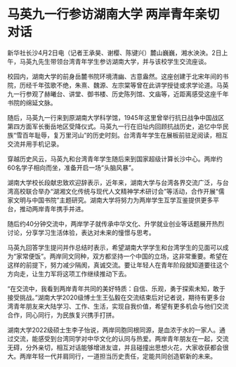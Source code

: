 # 马英九一行参访湖南大学 两岸青年亲切对话

新华社长沙4月2日电（记者王承昊、谢樱、陈键兴）麓山巍巍，湘水泱泱。2日上午，马英九先生带领台湾青年学生参访湖南大学，并与该校学生交流座谈。

校园内，湖南大学的前身岳麓书院环境清幽、古意盎然。这座创建于北宋年间的书院，历经千年弦歌不绝，朱熹、魏源、左宗棠等曾在此讲学授徒或求学论道。马英九一行参观了赫曦台、讲堂、御书楼、历史陈列馆、文庙等，近距离感受这座千年书院的绵延文脉。

随后，马英九一行来到原湖南大学科学馆，1945年这里曾举行抗日战争中国战区第四方面军长衡岳地区受降仪式。马英九一行在旧址内回顾抗战历史，追忆中华民族“雪百年耻辱，复万里河山”的历史时刻。台湾青年学生在展板前驻足阅读，相互交流并用手机记录。

穿越历史风云，马英九和台湾青年学生随后来到国家超级计算长沙中心。两岸约60名学子相向而坐，准备开启一场“头脑风暴”。

湖南大学校长段献忠致欢迎辞表示，近年来，湖南大学与台湾各界交流广泛，与台湾高校联合举办“湖湘文化传统与现代人文精神学术研讨会”等活动，合作开展“儒家文明与中国书院”主题研究。湖南大学将努力为两岸学生互学互鉴提供更多平台，推动两岸青年携手并进。

随后约40分钟交流中，两岸学子就传承中华文化、升学就业创业等话题展开热烈讨论，分享学习生活体验，表达对未来的憧憬与思考。

马英九回答学生提问并作总结时表示，希望湖南大学学生和台湾学生的见面可以成为“家常便饭”。两岸同文同种，双方都坚持一个中国的立场，这非常重要。希望在这样的前提下，努力减少隔阂，真诚交流。要让年轻人在青年阶段就知道要往这个方向走，让生力军将这项工作继续推动下去。

“在交流中，我看到两岸青年共同的美好特质：自信、乐观，勇于探索未知，敢于接受挑战。”湖南大学2020级博士生王弘毅在交流结束后对记者说，期待有更多台湾青年朋友来大陆学习、工作、生活，实现自我价值，希望有更多机会与他们交流合作，同心同行，为民族复兴携手打拼。

湖南大学2022级硕士生李子怡说，两岸同胞同根同源，是血浓于水的一家人。通过交流，能感受到台湾同学对中华文化的认同与热爱。两岸青年朋友在一起，交流无碍，分外亲切，相互对话能够增进友谊，并且碰撞出思想火花，大家收获都会很大。两岸年轻一代并肩同行，一道担当历史责任，定能共同创造崭新的未来。

